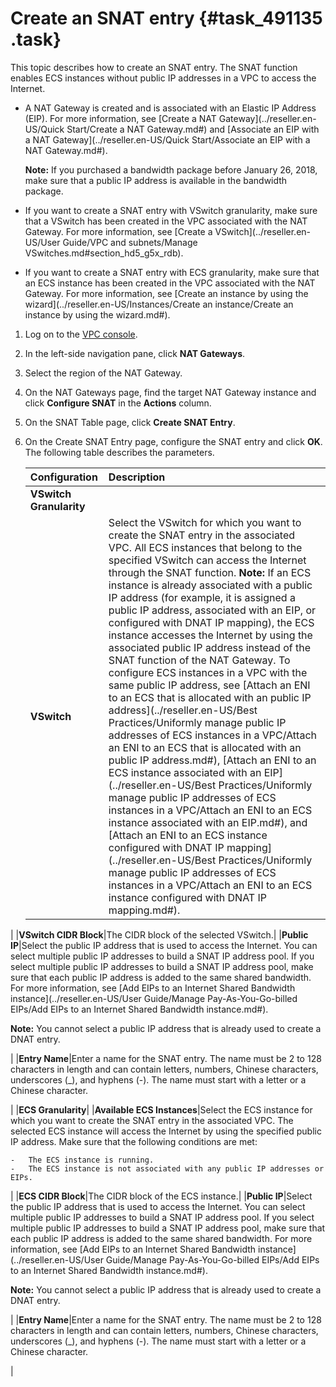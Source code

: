 # Create an SNAT entry {#task_491135 .task}

This topic describes how to create an SNAT entry. The SNAT function enables ECS instances without public IP addresses in a VPC to access the Internet.

-   A NAT Gateway is created and is associated with an Elastic IP Address \(EIP\). For more information, see [Create a NAT Gateway](../reseller.en-US/Quick Start/Create a NAT Gateway.md#) and [Associate an EIP with a NAT Gateway](../reseller.en-US/Quick Start/Associate an EIP with a NAT Gateway.md#).

    **Note:** If you purchased a bandwidth package before January 26, 2018, make sure that a public IP address is available in the bandwidth package.

-   If you want to create a SNAT entry with VSwitch granularity, make sure that a VSwitch has been created in the VPC associated with the NAT Gateway. For more information, see [Create a VSwitch](../reseller.en-US/User Guide/VPC and subnets/Manage VSwitches.md#section_hd5_g5x_rdb).
-   If you want to create a SNAT entry with ECS granularity, make sure that an ECS instance has been created in the VPC associated with the NAT Gateway. For more information, see [Create an instance by using the wizard](../reseller.en-US/Instances/Create an instance/Create an instance by using the wizard.md#).

1.  Log on to the [VPC console](https://partners-intl.aliyun.com/login-required#/vpc).
2.  In the left-side navigation pane, click **NAT Gateways**.
3.  Select the region of the NAT Gateway.
4.  On the NAT Gateways page, find the target NAT Gateway instance and click **Configure SNAT** in the **Actions** column.
5.  On the SNAT Table page, click **Create SNAT Entry**.
6.  On the Create SNAT Entry page, configure the SNAT entry and click **OK**. The following table describes the parameters. 

    |Configuration|Description|
    |:------------|:----------|
    |**VSwitch Granularity**|
    |**VSwitch**|Select the VSwitch for which you want to create the SNAT entry in the associated VPC. All ECS instances that belong to the specified VSwitch can access the Internet through the SNAT function. **Note:** If an ECS instance is already associated with a public IP address \(for example, it is assigned a public IP address, associated with an EIP, or configured with DNAT IP mapping\), the ECS instance accesses the Internet by using the associated public IP address instead of the SNAT function of the NAT Gateway. To configure ECS instances in a VPC with the same public IP address, see [Attach an ENI to an ECS that is allocated with an public IP address](../reseller.en-US/Best Practices/Uniformly manage public IP addresses of ECS instances in a VPC/Attach an ENI to an ECS that is allocated with an public IP address.md#), [Attach an ENI to an ECS instance associated with an EIP](../reseller.en-US/Best Practices/Uniformly manage public IP addresses of ECS instances in a VPC/Attach an ENI to an ECS instance associated with an EIP.md#), and [Attach an ENI to an ECS instance configured with DNAT IP mapping](../reseller.en-US/Best Practices/Uniformly manage public IP addresses of ECS instances in a VPC/Attach an ENI to an ECS instance configured with DNAT IP mapping.md#).

 |
    |**VSwitch CIDR Block**|The CIDR block of the selected VSwitch.|
    |**Public IP**|Select the public IP address that is used to access the Internet. You can select multiple public IP addresses to build a SNAT IP address pool. If you select multiple public IP addresses to build a SNAT IP address pool, make sure that each public IP address is added to the same shared bandwidth. For more information, see [Add EIPs to an Internet Shared Bandwidth instance](../reseller.en-US/User Guide/Manage Pay-As-You-Go-billed EIPs/Add EIPs to an Internet Shared Bandwidth instance.md#).

 **Note:** You cannot select a public IP address that is already used to create a DNAT entry.

 |
    |**Entry Name**|Enter a name for the SNAT entry. The name must be 2 to 128 characters in length and can contain letters, numbers, Chinese characters, underscores \(\_\), and hyphens \(-\). The name must start with a letter or a Chinese character.

 |
    |**ECS Granularity**|
    |**Available ECS Instances**|Select the ECS instance for which you want to create the SNAT entry in the associated VPC. The selected ECS instance will access the Internet by using the specified public IP address. Make sure that the following conditions are met:

    -   The ECS instance is running.
    -   The ECS instance is not associated with any public IP addresses or EIPs.
 |
    |**ECS CIDR Block**|The CIDR block of the ECS instance.|
    |**Public IP**|Select the public IP address that is used to access the Internet. You can select multiple public IP addresses to build a SNAT IP address pool. If you select multiple public IP addresses to build a SNAT IP address pool, make sure that each public IP address is added to the same shared bandwidth. For more information, see [Add EIPs to an Internet Shared Bandwidth instance](../reseller.en-US/User Guide/Manage Pay-As-You-Go-billed EIPs/Add EIPs to an Internet Shared Bandwidth instance.md#).

 **Note:** You cannot select a public IP address that is already used to create a DNAT entry.

 |
    |**Entry Name**|Enter a name for the SNAT entry. The name must be 2 to 128 characters in length and can contain letters, numbers, Chinese characters, underscores \(\_\), and hyphens \(-\). The name must start with a letter or a Chinese character.

 |


